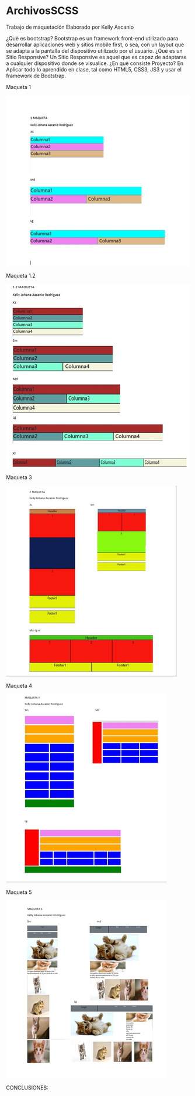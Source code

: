 # ArchivosSCSS
Trabajo de maquetación
Elaborado por Kelly Ascanio

¿Què es bootstrap? Bootstrap es un framework front-end utilizado para desarrollar aplicaciones web y sitios mobile first, o sea, con un layout que se adapta a la pantalla del dispositivo utilizado por el usuario.
¿Què es un Sitio Responsive? Un Sitio Responsive es aquel que es capaz de adaptarse a cualquier dispositivo donde se visualice.
¿En què consiste Proyecto? En Aplicar todo lo aprendido en clase, tal como HTML5, CSS3, JS3 y usar el framework de Bootstrap.



Maqueta 1

![](https://github.com/KellyAscanio/Web_Site_Responsive/blob/KJascanio/MAQUETA1.jpg)

Maqueta 1.2

![](https://github.com/KellyAscanio/Web_Site_Responsive/blob/KJascanio/maqueta1%2C2.jpg)

Maqueta 3

![](https://github.com/KellyAscanio/Web_Site_Responsive/blob/KJascanio/MAQUETA2.jpg)

Maqueta 4

![](https://github.com/KellyAscanio/Web_Site_Responsive/blob/KJascanio/MAQUETA4.jpg)

Maqueta 5

![](https://github.com/KellyAscanio/Web_Site_Responsive/blob/KJascanio/MAQUETA5.jpg)


CONCLUSIONES: 
